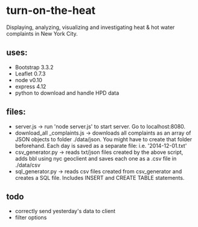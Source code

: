 # turn-on-the-heat

Displaying, analyzing, visualizing and investigating heat & hot water complaints in New York City.

## uses:

  * Bootstrap 3.3.2
  * Leaflet 0.7.3
  * node v0.10
  * express 4.12
  * python to download and handle HPD data

## files:

  * server.js -> run 'node server.js' to start server. Go to localhost:8080.
  * download_all _complaints.js -> downloads all complaints as an array of JSON objects to folder ./data/json. You might have to create that folder beforehand. Each day is saved as a separate file: i.e. '2014-12-01.txt'
  * csv_generator.py -> reads txt/json files created by  the above script, adds bbl using nyc geoclient and saves each one as a .csv file in ./data/csv
  * sql_generator.py -> reads csv files created from csv_generator and creates a SQL file. Includes INSERT and CREATE TABLE statements. 

## todo

  * correctly send yesterday's data to client
  * filter options